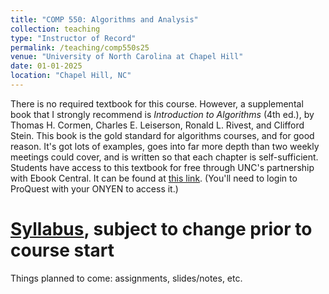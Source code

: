 ```yaml
---
title: "COMP 550: Algorithms and Analysis"
collection: teaching
type: "Instructor of Record"
permalink: /teaching/comp550s25
venue: "University of North Carolina at Chapel Hill"
date: 01-01-2025
location: "Chapel Hill, NC"
---
```


There is no required textbook for this course. However, a supplemental book that I strongly recommend is *Introduction to Algorithms* (4th ed.), by Thomas H. Cormen, Charles E. Leiserson, Ronald L. Rivest, and Clifford Stein. This book is the gold standard for algorithms courses, and for good reason. It's got lots of examples, goes into far more depth than two weekly meetings could cover, and is written so that each chapter is self-sufficient. Students have access to this textbook for free through UNC's partnership with Ebook Central. It can be found at [this link](https://ebookcentral.proquest.com/lib/unc/detail.action?docID=6925615&pq-origsite=summon). (You'll need to login to ProQuest with your ONYEN to access it.)

[Syllabus](https://docs.google.com/document/d/1yWVB3H1Uq4_NdEgmQCZeMRDfdGzeiFvxOxzKJa4LqT8/edit?usp=sharing), subject to change prior to course start
========


Things planned to come: assignments, slides/notes, etc.
